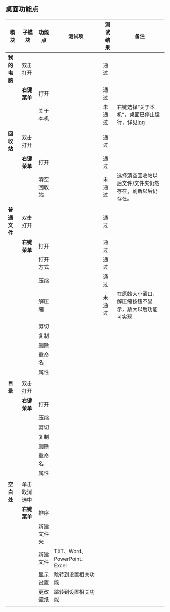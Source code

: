 ## 桌面功能点

| 模块 | 子模块 | 功能点 | 测试项 | 测试结果|备注 |
| ----- |-----|-----|-----|----- |----- |
|**我的电脑**|双击打开|||通过||
||**右键菜单**|打开||通过||
|||关于本机||未通过|右键选择“关于本机”，桌面已停止运行，详见[log](https://github.com/openthos/app-testing-results/blob/master/%E6%B5%8B%E8%AF%95%E5%86%85%E5%AE%B9%E5%8F%8A%E7%BB%93%E6%9E%9C/log/desktopcrash.txt)|
||||||
|**回收站**|双击打开|||通过|
||**右键菜单**|打开||通过|
|||清空回收站||未通过|选择清空回收站以后文件/文件夹仍然存在，刷新以后仍存在。|
||||||
|**普通文件**|双击打开|||通过|
||**右键菜单**|打开||通过|
|||打开方式||通过|
|||压缩||通过|
|||解压缩||未通过|在原始大小窗口，解压缩按钮不显示，放大以后功能可实现|
|||剪切|||
|||复制|||
|||删除|||
|||重命名|||
|||属性|||
||||||
|**目录**|双击打开||||
||**右键菜单**|打开|||
|||压缩|||
|||剪切|||
|||复制|||
|||删除|||
|||重命名|||
|||属性|||
||||||
|**空白处**|单击取消选中||||
||**右键菜单**|排序|||
|||新建文件夹|||
|||新建文件|TXT、Word、PowerPoint、Excel||
|||显示设置|跳转到设置相关功能||
|||更改壁纸|跳转到设置相关功能||
||||||

